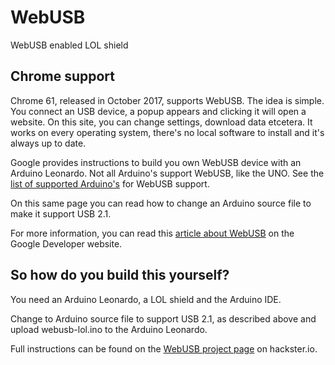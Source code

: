 # WebUSB

WebUSB enabled LOL shield

## Chrome support

Chrome 61, released in October 2017, supports WebUSB. The idea is simple. You connect an USB device,
a popup appears and clicking it will open a website. On this site, you can change settings,
download data etcetera. It works on every operating system, there's no local software to install and it's always up to date.

Google provides instructions to build you own WebUSB device with an Arduino Leonardo.
Not all Arduino's support WebUSB, like the UNO. See the [list of supported Arduino's](https://github.com/webusb/arduino) for WebUSB support.

On this same page you can read how to change an Arduino source file to make it support USB 2.1.

For more information, you can read this [article about WebUSB](https://developers.google.com/web/updates/2016/03/access-usb-devices-on-the-web) on the Google Developer website.

## So how do you build this yourself?

You need an Arduino Leonardo, a LOL shield and the Arduino IDE.

Change to Arduino source file to support USB 2.1, as described above and upload webusb-lol.ino to
the Arduino Leonardo.

Full instructions can be found on the [WebUSB project page](https://www.hackster.io/edwin-martin/webusb-85b6bb) on hackster.io.
